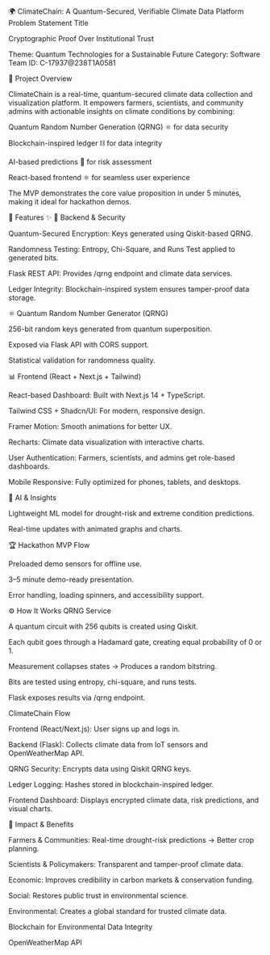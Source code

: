 🌍 ClimateChain: A Quantum-Secured, Verifiable Climate Data Platform
Problem Statement Title

Cryptographic Proof Over Institutional Trust

Theme: Quantum Technologies for a Sustainable Future
Category: Software
Team ID: C-17937@238T1A0581

📌 Project Overview

ClimateChain is a real-time, quantum-secured climate data collection and visualization platform. It empowers farmers, scientists, and community admins with actionable insights on climate conditions by combining:

Quantum Random Number Generation (QRNG) ⚛️ for data security

Blockchain-inspired ledger ⛓️ for data integrity

AI-based predictions 🤖 for risk assessment

React-based frontend ⚛️ for seamless user experience

The MVP demonstrates the core value proposition in under 5 minutes, making it ideal for hackathon demos.

🔑 Features ✨
🔐 Backend & Security

Quantum-Secured Encryption: Keys generated using Qiskit-based QRNG.

Randomness Testing: Entropy, Chi-Square, and Runs Test applied to generated bits.

Flask REST API: Provides /qrng endpoint and climate data services.

Ledger Integrity: Blockchain-inspired system ensures tamper-proof data storage.

⚛️ Quantum Random Number Generator (QRNG)

256-bit random keys generated from quantum superposition.

Exposed via Flask API with CORS support.

Statistical validation for randomness quality.

📊 Frontend (React + Next.js + Tailwind)

React-based Dashboard: Built with Next.js 14 + TypeScript.

Tailwind CSS + Shadcn/UI: For modern, responsive design.

Framer Motion: Smooth animations for better UX.

Recharts: Climate data visualization with interactive charts.

User Authentication: Farmers, scientists, and admins get role-based dashboards.

Mobile Responsive: Fully optimized for phones, tablets, and desktops.

🤖 AI & Insights

Lightweight ML model for drought-risk and extreme condition predictions.

Real-time updates with animated graphs and charts.

🏆 Hackathon MVP Flow

Preloaded demo sensors for offline use.

3–5 minute demo-ready presentation.

Error handling, loading spinners, and accessibility support.

⚙️ How It Works
QRNG Service

A quantum circuit with 256 qubits is created using Qiskit.

Each qubit goes through a Hadamard gate, creating equal probability of 0 or 1.

Measurement collapses states → Produces a random bitstring.

Bits are tested using entropy, chi-square, and runs tests.

Flask exposes results via /qrng endpoint.

ClimateChain Flow

Frontend (React/Next.js): User signs up and logs in.

Backend (Flask): Collects climate data from IoT sensors and OpenWeatherMap API.

QRNG Security: Encrypts data using Qiskit QRNG keys.

Ledger Logging: Hashes stored in blockchain-inspired ledger.

Frontend Dashboard: Displays encrypted climate data, risk predictions, and visual charts.


🌱 Impact & Benefits

Farmers & Communities: Real-time drought-risk predictions → Better crop planning.

Scientists & Policymakers: Transparent and tamper-proof climate data.

Economic: Improves credibility in carbon markets & conservation funding.

Social: Restores public trust in environmental science.

Environmental: Creates a global standard for trusted climate data.


Blockchain for Environmental Data Integrity

OpenWeatherMap API

